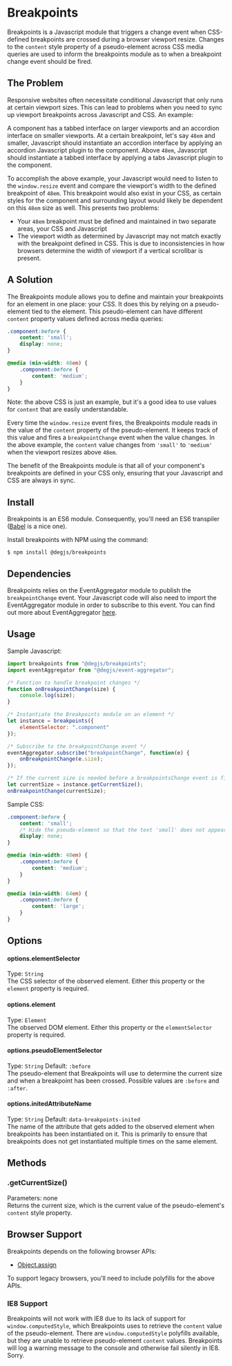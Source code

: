 # Breakpoints
Breakpoints is a Javascript module that triggers a change event when CSS-defined breakpoints are crossed during a browser viewport resize. Changes to the ```content``` style property of a pseudo-element across CSS media queries are used to inform the breakpoints module as to when a breakpoint change event should be fired. 

## The Problem
Responsive websites often necessitate conditional Javascript that only runs at certain viewport sizes. This can lead to problems when you need to sync up viewport breakpoints across Javascript and CSS. An example: 

A component has a tabbed interface on larger viewports and an accordion interface on smaller viewports. At a certain breakpoint, let's say `48em` and smaller, Javascript should instantiate an accordion interface by applying an accordion Javascript plugin to the component. Above `48em`, Javascript should instantiate a tabbed interface by applying a tabs Javascript plugin to the component. 

To accomplish the above example, your Javascript would need to listen to the `window.resize` event and compare the viewport's width to the defined breakpoint of `48em`. This breakpoint would also exist in your CSS, as certain styles for the component and surrounding layout would likely be dependent on this `48em` size as well. This presents two problems:
- Your `48em` breakpoint must be defined and maintained in two separate areas, your CSS and Javascript
- The viewport width as determined by Javascript may not match exactly with the breakpoint defined in CSS. This is due to inconsistencies in how browsers determine the width of viewport if a vertical scrollbar is present. 

## A Solution
The Breakpoints module allows you to define and maintain your breakpoints for an element in one place: your CSS. It does this by relying on a pseudo-element tied to the element. This pseudo-element can have different `content` property values defined across media queries:
```css
.component:before {
    content: 'small';
    display: none;
}

@media (min-width: 48em) {
    .component:before {
        content: 'medium';
    }
}
```
Note: the above CSS is just an example, but it's a good idea to use values for `content` that are easily understandable. 

Every time the `window.resize` event fires, the Breakpoints module reads in the value of the `content` property of the pseudo-element. It keeps track of this value and fires a `breakpointChange` event when the value changes. In the above example, the `content` value changes from `'small'` to `'medium'` when the viewport resizes above `48em`.

The benefit of the Breakpoints module is that all of your component's breakpoints are defined in your CSS only, ensuring that your Javascript and CSS are always in sync.

## Install
Breakpoints is an ES6 module. Consequently, you'll need an ES6 transpiler ([Babel](https://babeljs.io) is a nice one).

Install breakpoints with NPM using the command:
```
$ npm install @degjs/breakpoints
```

## Dependencies
Breakpoints relies on the EventAggregator module to publish the `breakpointChange` event. Your Javascript code will also need to import the EventAggregator module in order to subscribe to this event. You can find out more about EventAggregator [here](https://github.com/DEGJS/eventAggregator).

## Usage
Sample Javascript:
```js
import breakpoints from "@degjs/breakpoints";
import eventAggregator from "@degjs/event-aggregator";

/* Function to handle breakpoint changes */
function onBreakpointChange(size) {
    console.log(size);
}

/* Instantiate the Breakpoints module on an element */
let instance = breakpoints({
    elementSelector: ".component"
});

/* Subscribe to the breakpointChange event */
eventAggregator.subscribe("breakpointChange", function(e) {
    onBreakpointChange(e.size);
});

/* If the current size is needed before a breakpointsChange event is fired, it can be retrieved from the Breakpoints instance */
let currentSize = instance.getCurrentSize();
onBreakpointChange(currentSize);
```

Sample CSS:
```css
.component:before {
    content: 'small';
    /* Hide the pseudo-element so that the text 'small' does not appear on screen */
    display: none;
}

@media (min-width: 48em) {
    .component:before {
        content: 'medium';
    }
}

@media (min-width: 64em) {
    .component:before {
        content: 'large';
    }
}
```


## Options

#### options.elementSelector
Type: `String`   
The CSS selector of the observed element. Either this property or the `element` property is required.

#### options.element
Type: `Element`   
The observed DOM element. Either this property or the `elementSelector` property is required.

#### options.pseudoElementSelector
Type: `String` Default: `:before`   
The pseudo-element that Breakpoints will use to determine the current size and when a breakpoint has been crossed. Possible values are `:before` and `:after`.

#### options.initedAttributeName
Type: `String` Default: `data-breakpoints-inited`   
The name of the attribute that gets added to the observed element when breakpoints has been instantiated on it. This is primarily to ensure that breakpoints does not get instantiated multiple times on the same element.

## Methods

### .getCurrentSize()
Parameters: none   
Returns the current size, which is the current value of the pseudo-element's `content` style property.

## Browser Support

Breakpoints depends on the following browser APIs:
+ [Object.assign](https://developer.mozilla.org/en-US/docs/Web/JavaScript/Reference/Global_Objects/Object/assign)

To support legacy browsers, you'll need to include polyfills for the above APIs.   
### IE8 Support
Breakpoints will not work with IE8 due to its lack of support for `window.computedStyle`, which Breakpoints uses to retrieve the `content` value of the pseudo-element. There are `window.computedStyle` polyfills available, but they are unable to retrieve pseudo-element `content` values. Breakpoints will log a warning message to the console and otherwise fail silently in IE8. Sorry.